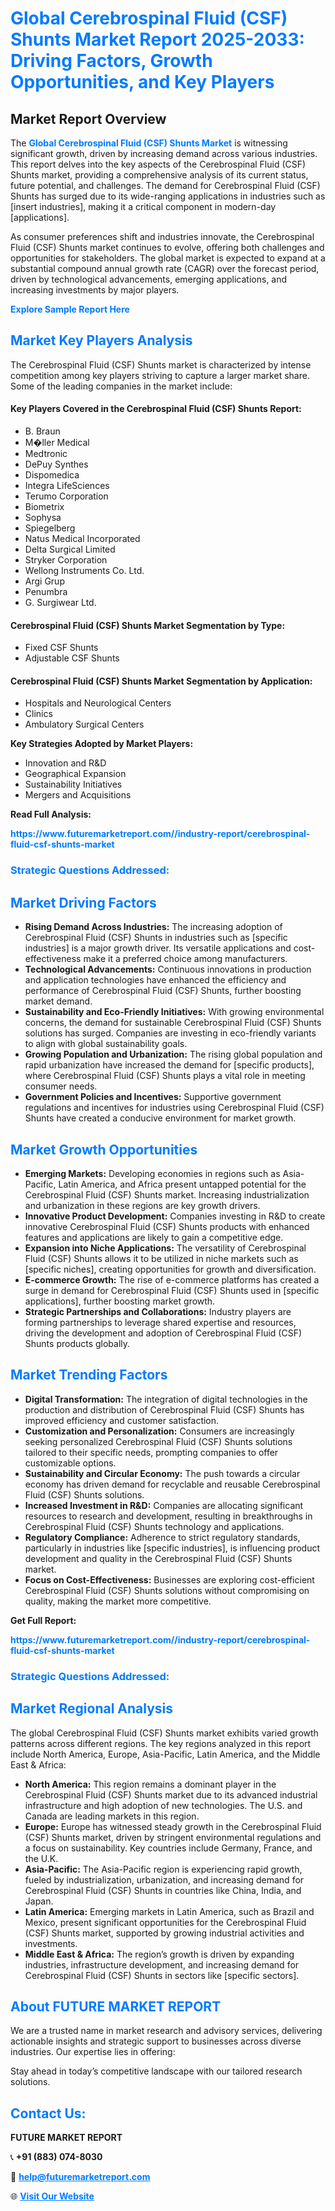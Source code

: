 <h1 style="color: #007BFF;">Global Cerebrospinal Fluid (CSF) Shunts Market Report 2025-2033: Driving Factors, Growth Opportunities, and Key Players</h1>

<section id="overview">
<h2>Market Report Overview</h2>
<p>The <a href="https://www.futuremarketreport.com//industry-report/cerebrospinal-fluid-csf-shunts-market" style="color: #007BFF; text-decoration: none;"><strong>Global Cerebrospinal Fluid (CSF) Shunts Market</strong></a> is witnessing significant growth, driven by increasing demand across various industries. This report delves into the key aspects of the Cerebrospinal Fluid (CSF) Shunts market, providing a comprehensive analysis of its current status, future potential, and challenges. The demand for Cerebrospinal Fluid (CSF) Shunts has surged due to its wide-ranging applications in industries such as [insert industries], making it a critical component in modern-day [applications].</p>
<p>As consumer preferences shift and industries innovate, the Cerebrospinal Fluid (CSF) Shunts market continues to evolve, offering both challenges and opportunities for stakeholders. The global market is expected to expand at a substantial compound annual growth rate (CAGR) over the forecast period, driven by technological advancements, emerging applications, and increasing investments by major players.</p>
</section>

<section id="overview">
<p><a href="https://www.futuremarketreport.com//request-sample/reportId=78029" style="color: #007BFF; text-decoration: none;"><strong>Explore Sample Report Here</strong></a></p>
</section>

<section id="key-players">
<h2 style="color: #007BFF;">Market Key Players Analysis</h2>
<p>The Cerebrospinal Fluid (CSF) Shunts market is characterized by intense competition among key players striving to capture a larger market share. Some of the leading companies in the market include:</p>
<h4>Key Players Covered in the Cerebrospinal Fluid (CSF) Shunts Report:</h4>
<ul><li>B. Braun</li><li>M�ller Medical</li><li>Medtronic</li><li>DePuy Synthes</li><li>Dispomedica</li><li>Integra LifeSciences</li><li>Terumo Corporation</li><li>Biometrix</li><li>Sophysa</li><li>Spiegelberg</li><li>Natus Medical Incorporated</li><li>Delta Surgical Limited</li><li>Stryker Corporation</li><li>Wellong Instruments Co. Ltd.</li><li>Argi Grup</li><li>Penumbra</li><li>G. Surgiwear Ltd.</li></ul>
<h4>Cerebrospinal Fluid (CSF) Shunts Market Segmentation by Type:</h4>
<ul><li>Fixed CSF Shunts</li><li>Adjustable CSF Shunts</li></ul>

<h4>Cerebrospinal Fluid (CSF) Shunts Market Segmentation by Application:</h4>
<ul><li>Hospitals and Neurological Centers</li><li>Clinics</li><li>Ambulatory Surgical Centers</li></ul>
<p><strong>Key Strategies Adopted by Market Players:</strong></p>
<ul>
<li>Innovation and R&D</li>
<li>Geographical Expansion</li>
<li>Sustainability Initiatives</li>
<li>Mergers and Acquisitions</li>
</ul>
</section>

<section>
<p><strong>Read Full Analysis: </strong></p><a href="https://www.futuremarketreport.com//industry-report/cerebrospinal-fluid-csf-shunts-market" style="color: #007BFF; text-decoration: none;"><strong>https://www.futuremarketreport.com//industry-report/cerebrospinal-fluid-csf-shunts-market</strong></a>
<h3 style="color: #007BFF;">Strategic Questions Addressed:</h3>
</section>

<section id="driving-factors">
<h2 style="color: #007BFF;">Market Driving Factors</h2>
<ul>
<li><strong>Rising Demand Across Industries:</strong> The increasing adoption of Cerebrospinal Fluid (CSF) Shunts in industries such as [specific industries] is a major growth driver. Its versatile applications and cost-effectiveness make it a preferred choice among manufacturers.</li>
<li><strong>Technological Advancements:</strong> Continuous innovations in production and application technologies have enhanced the efficiency and performance of Cerebrospinal Fluid (CSF) Shunts, further boosting market demand.</li>
<li><strong>Sustainability and Eco-Friendly Initiatives:</strong> With growing environmental concerns, the demand for sustainable Cerebrospinal Fluid (CSF) Shunts solutions has surged. Companies are investing in eco-friendly variants to align with global sustainability goals.</li>
<li><strong>Growing Population and Urbanization:</strong> The rising global population and rapid urbanization have increased the demand for [specific products], where Cerebrospinal Fluid (CSF) Shunts plays a vital role in meeting consumer needs.</li>
<li><strong>Government Policies and Incentives:</strong> Supportive government regulations and incentives for industries using Cerebrospinal Fluid (CSF) Shunts have created a conducive environment for market growth.</li>
</ul>
</section>

<section id="growth-opportunities">
<h2 style="color: #007BFF;">Market Growth Opportunities</h2>
<ul>
<li><strong>Emerging Markets:</strong> Developing economies in regions such as Asia-Pacific, Latin America, and Africa present untapped potential for the Cerebrospinal Fluid (CSF) Shunts market. Increasing industrialization and urbanization in these regions are key growth drivers.</li>
<li><strong>Innovative Product Development:</strong> Companies investing in R&D to create innovative Cerebrospinal Fluid (CSF) Shunts products with enhanced features and applications are likely to gain a competitive edge.</li>
<li><strong>Expansion into Niche Applications:</strong> The versatility of Cerebrospinal Fluid (CSF) Shunts allows it to be utilized in niche markets such as [specific niches], creating opportunities for growth and diversification.</li>
<li><strong>E-commerce Growth:</strong> The rise of e-commerce platforms has created a surge in demand for Cerebrospinal Fluid (CSF) Shunts used in [specific applications], further boosting market growth.</li>
<li><strong>Strategic Partnerships and Collaborations:</strong> Industry players are forming partnerships to leverage shared expertise and resources, driving the development and adoption of Cerebrospinal Fluid (CSF) Shunts products globally.</li>
</ul>
</section>

<section id="trending-factors">
<h2 style="color: #007BFF;">Market Trending Factors</h2>
<ul>
<li><strong>Digital Transformation:</strong> The integration of digital technologies in the production and distribution of Cerebrospinal Fluid (CSF) Shunts has improved efficiency and customer satisfaction.</li>
<li><strong>Customization and Personalization:</strong> Consumers are increasingly seeking personalized Cerebrospinal Fluid (CSF) Shunts solutions tailored to their specific needs, prompting companies to offer customizable options.</li>
<li><strong>Sustainability and Circular Economy:</strong> The push towards a circular economy has driven demand for recyclable and reusable Cerebrospinal Fluid (CSF) Shunts solutions.</li>
<li><strong>Increased Investment in R&D:</strong> Companies are allocating significant resources to research and development, resulting in breakthroughs in Cerebrospinal Fluid (CSF) Shunts technology and applications.</li>
<li><strong>Regulatory Compliance:</strong> Adherence to strict regulatory standards, particularly in industries like [specific industries], is influencing product development and quality in the Cerebrospinal Fluid (CSF) Shunts market.</li>
<li><strong>Focus on Cost-Effectiveness:</strong> Businesses are exploring cost-efficient Cerebrospinal Fluid (CSF) Shunts solutions without compromising on quality, making the market more competitive.</li>
</ul>
</section>

<section>
<p><strong>Get Full Report: </strong></p><a href="https://www.futuremarketreport.com//industry-report/cerebrospinal-fluid-csf-shunts-market" style="color: #007BFF; text-decoration: none;"><strong>https://www.futuremarketreport.com//industry-report/cerebrospinal-fluid-csf-shunts-market</strong></a>
<h3 style="color: #007BFF;">Strategic Questions Addressed:</h3>
</section>


<section id="regional-analysis">
<h2 style="color: #007BFF;">Market Regional Analysis</h2>
<p>The global Cerebrospinal Fluid (CSF) Shunts market exhibits varied growth patterns across different regions. The key regions analyzed in this report include North America, Europe, Asia-Pacific, Latin America, and the Middle East & Africa:</p>
<ul>
<li><strong>North America:</strong> This region remains a dominant player in the Cerebrospinal Fluid (CSF) Shunts market due to its advanced industrial infrastructure and high adoption of new technologies. The U.S. and Canada are leading markets in this region.</li>
<li><strong>Europe:</strong> Europe has witnessed steady growth in the Cerebrospinal Fluid (CSF) Shunts market, driven by stringent environmental regulations and a focus on sustainability. Key countries include Germany, France, and the U.K.</li>
<li><strong>Asia-Pacific:</strong> The Asia-Pacific region is experiencing rapid growth, fueled by industrialization, urbanization, and increasing demand for Cerebrospinal Fluid (CSF) Shunts in countries like China, India, and Japan.</li>
<li><strong>Latin America:</strong> Emerging markets in Latin America, such as Brazil and Mexico, present significant opportunities for the Cerebrospinal Fluid (CSF) Shunts market, supported by growing industrial activities and investments.</li>
<li><strong>Middle East & Africa:</strong> The region’s growth is driven by expanding industries, infrastructure development, and increasing demand for Cerebrospinal Fluid (CSF) Shunts in sectors like [specific sectors].</li>
</ul>
</section>

<footer>
<h2 style="color: #007BFF;">About FUTURE MARKET REPORT</h2>
<p>We are a trusted name in market research and advisory services, delivering actionable insights and strategic support to businesses across diverse industries. Our expertise lies in offering:</p>

<p>Stay ahead in today’s competitive landscape with our tailored research solutions.</p>

<h2 style="color: #007BFF;">Contact Us:</h2>
<p><strong>FUTURE MARKET REPORT</strong></p>
<p>📞 <strong>+91 (883) 074-8030</strong></p>
<p>📧 <strong><a href="mailto:help@futuremarketreport.com" style="color: #007BFF;">help@futuremarketreport.com</a></strong></p>
<p>🌐 <strong><a href="https://www.futuremarketreport.com/" style="color: #007BFF;">Visit Our Website</a></strong></p>
</footer>